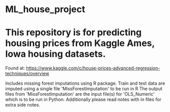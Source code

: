 # ML_house_project
# This repository is for predicting housing prices from Kaggle Ames, Iowa housing datasets.
Found at: https://www.kaggle.com/c/house-prices-advanced-regression-techniques/overview

Includes missing forest imputations using R package. 
Train and test data are imputed using a single file 'MissForestImputation' to be run in R
The output files from 'MissForestImputation' are the input file(s) for 'OLS_Numeric' which is to be run in Python.
Additionally please read notes with in files for extra side notes.
